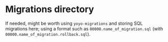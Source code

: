 Migrations directory
====================

If needed, might be worth using `yoyo-migrations` and storing SQL migrations here;
using a format such as
`00000.name_of_migration.sql` (with `00000.name_of_migration.rollback.sql`).
